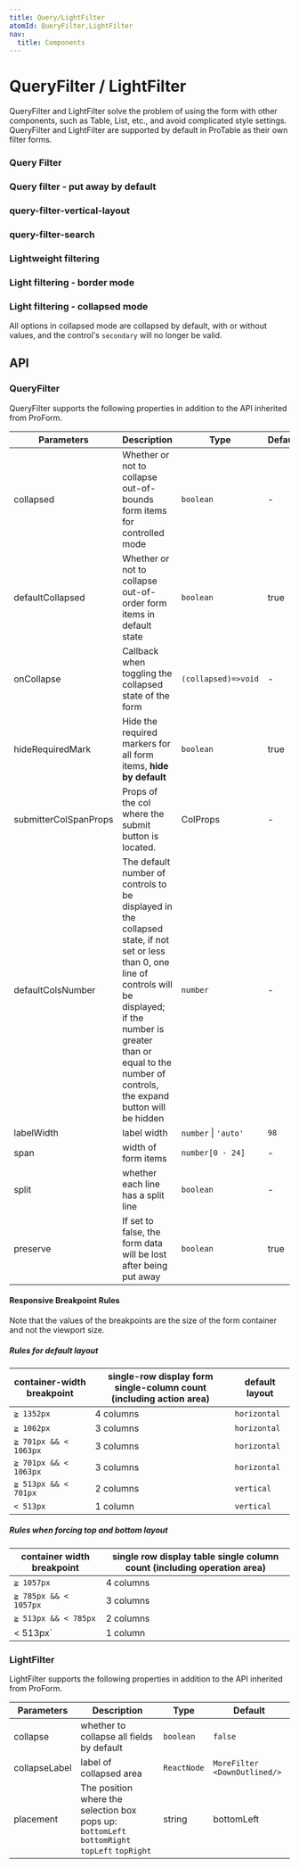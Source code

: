 ```yaml
---
title: Query/LightFilter
atomId: QueryFilter,LightFilter
nav:
  title: Components
---
```


# QueryFilter / LightFilter

QueryFilter and LightFilter solve the problem of using the form with other components, such as Table, List, etc., and avoid complicated style settings. QueryFilter and LightFilter are supported by default in ProTable as their own filter forms.

### Query Filter

<code src="./demos/query-filter.tsx" ></code>

### Query filter - put away by default

<code src="./demos/query-filter-collapsed.tsx" ></code>

### query-filter-vertical-layout

<code src="./demos/query-filter-vertical.tsx" ></code>

### query-filter-search

<code src="./demos/search-filter.tsx" background="var(--main-bg-color)" ></code>

### Lightweight filtering

<code src="./demos/light-filter.tsx" ></code>

### Light filtering - border mode

<code src="./demos/light-filter-bordered.tsx" ></code>

### Light filtering - collapsed mode

All options in collapsed mode are collapsed by default, with or without values, and the control's `secondary` will no longer be valid.

<code src="./demos/light-filter-collapse.tsx" ></code>

## API

### QueryFilter

QueryFilter supports the following properties in addition to the API inherited from ProForm.

| Parameters            | Description                                                                                                                                                                                                                                  | Type                 | Default |
| --------------------- | -------------------------------------------------------------------------------------------------------------------------------------------------------------------------------------------------------------------------------------------- | -------------------- | ------- |
| collapsed             | Whether or not to collapse out-of-bounds form items for controlled mode                                                                                                                                                                      | `boolean`            | -       |
| defaultCollapsed      | Whether or not to collapse out-of-order form items in default state                                                                                                                                                                          | `boolean`            | true    |
| onCollapse            | Callback when toggling the collapsed state of the form                                                                                                                                                                                       | `(collapsed)=>void`  | -       |
| hideRequiredMark      | Hide the required markers for all form items, **hide by default**                                                                                                                                                                            | `boolean`            | true    |
| submitterColSpanProps | Props of the col where the submit button is located.                                                                                                                                                                                         | ColProps             | -       |
| defaultColsNumber     | The default number of controls to be displayed in the collapsed state, if not set or less than 0, one line of controls will be displayed; if the number is greater than or equal to the number of controls, the expand button will be hidden | `number`             | -       |
| labelWidth            | label width                                                                                                                                                                                                                                  | `number` \| `'auto'` | `98`    |
| span                  | width of form items                                                                                                                                                                                                                          | `number[0 - 24]`     | -       |
| split                 | whether each line has a split line                                                                                                                                                                                                           | `boolean`            | -       |
| preserve              | If set to false, the form data will be lost after being put away                                                                                                                                                                             | `boolean`            | true    |

#### Responsive Breakpoint Rules

Note that the values of the breakpoints are the size of the form container and not the viewport size.

##### Rules for default layout

| container-width breakpoint | single-row display form single-column count (including action area) | default layout |
| -------------------------- | ------------------------------------------------------------------- | -------------- |
| `≧ 1352px`                 | 4 columns                                                           | `horizontal`   |
| `≧ 1062px`                 | 3 columns                                                           | `horizontal`   |
| `≧ 701px && < 1063px`      | 3 columns                                                           | `horizontal`   |
| `≧ 701px && < 1063px`      | 3 columns                                                           | `horizontal`   |
| `≧ 513px && < 701px`       | 2 columns                                                           | `vertical`     |
| `< 513px`                  | 1 column                                                            | `vertical`     |

##### Rules when forcing top and bottom layout

| container width breakpoint | single row display table single column count (including operation area) |
| -------------------------- | ----------------------------------------------------------------------- |
| `≧ 1057px`                 | 4 columns                                                               |
| `≧ 785px && < 1057px`      | 3 columns                                                               |
| `≧ 513px && < 785px`       | 2 columns                                                               |
| < 513px\`                  | 1 column                                                                |

### LightFilter

LightFilter supports the following properties in addition to the API inherited from ProForm.

| Parameters    | Description                                                                                   | Type        | Default                      |
| ------------- | --------------------------------------------------------------------------------------------- | ----------- | ---------------------------- |
| collapse      | whether to collapse all fields by default                                                     | `boolean`   | `false`                      |
| collapseLabel | label of collapsed area                                                                       | `ReactNode` | `MoreFilter <DownOutlined/>` |
| placement     | The position where the selection box pops up: `bottomLeft` `bottomRight` `topLeft` `topRight` | string      | bottomLeft                   |
